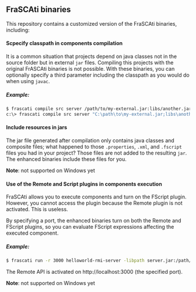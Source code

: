 ## FraSCAti binaries

This repository contains a customized version of the FraSCAti binaries, including:

#### Scpecify classpath in components compilation
It is a common situation that projects depend on java classes not in the source folder but in external `jar` files. Compiling this projects with the original FrASCAti binaries is not possible. With these binaries, you can optionally specify a third parameter including the classpath as you would do when using `javac`.

##### Example:
```bash
$ frascati compile src server /path/to/my-external.jar:libs/another.jar
c:\> frascati compile src server "C:\path\to\my-external.jar;libs\another.jar"
```

#### Include resources in jars
The jar file generated after compilation only contains java classes and composite files; what happened to those `.properties`, `.xml`, and `.fscript` files you had in your project? Those files are not added to the resulting `jar`. The enhanced binaries include these files for you.

__Note__: not supported on Windows yet

#### Use of the Remote and Script plugins in components execution
FraSCAti allows you to execute components and turn on the FScript plugin. However, you cannot access the plugin because the Remote plugin is not activated. This is useless.

By specifying a port, the enhanced binaries turn on both the Remote and FScript plugins, so you can evaluate FScript expressions affecting the executed component.

##### Example:
```bash
$ frascati run -r 3000 helloworld-rmi-server -libpath server.jar:/path/to/my-external.jar:libs/another.jar
```

The Remote API is activated on http://localhost:3000 (the specified port).

__Note__: not supported on Windows yet
